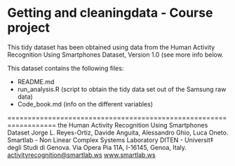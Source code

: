# Getting and cleaningdata - Course project
This tidy dataset has been obtained using data from the Human Activity Recognition Using Smartphones Dataset, Version 1.0 (see more info below.

This dataset contains the following files:
* README.md
* run_analysis.R (script to obtain the tidy data set out of the Samsung raw data)
* Code_book.md (info on the different variables)

==================================================================
the Human Activity Recognition Using Smartphones Dataset
Jorge L. Reyes-Ortiz, Davide Anguita, Alessandro Ghio, Luca Oneto.
Smartlab - Non Linear Complex Systems Laboratory
DITEN - Universit‡ degli Studi di Genova.
Via Opera Pia 11A, I-16145, Genoa, Italy.
activityrecognition@smartlab.ws
www.smartlab.ws
